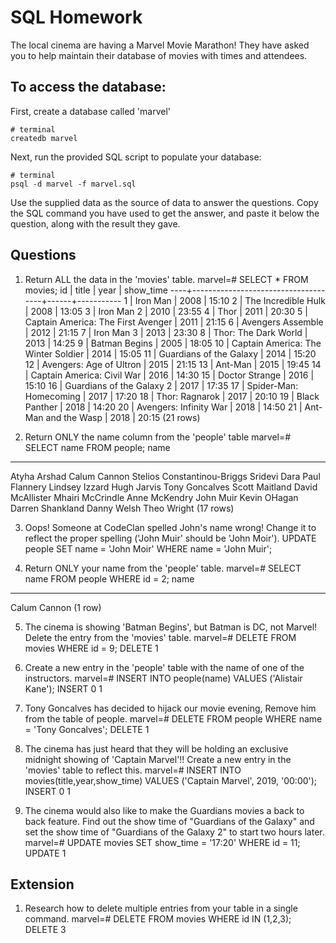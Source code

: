 # SQL Homework

The local cinema are having a Marvel Movie Marathon! They have asked you to help maintain their database of movies with times and attendees.

## To access the database:

First, create a database called 'marvel'

```
# terminal
createdb marvel
```

Next, run the provided SQL script to populate your database:

```
# terminal
psql -d marvel -f marvel.sql
```

Use the supplied data as the source of data to answer the questions. Copy the SQL command you have used to get the answer, and paste it below the question, along with the result they gave.

## Questions

1.  Return ALL the data in the 'movies' table.
marvel=# SELECT * FROM movies;
id |                title                | year | show_time
----+-------------------------------------+------+-----------
 1 | Iron Man                            | 2008 | 15:10
 2 | The Incredible Hulk                 | 2008 | 13:05
 3 | Iron Man 2                          | 2010 | 23:55
 4 | Thor                                | 2011 | 20:30
 5 | Captain America: The First Avenger  | 2011 | 21:15
 6 | Avengers Assemble                   | 2012 | 21:15
 7 | Iron Man 3                          | 2013 | 23:30
 8 | Thor: The Dark World                | 2013 | 14:25
 9 | Batman Begins                       | 2005 | 18:05
10 | Captain America: The Winter Soldier | 2014 | 15:05
11 | Guardians of the Galaxy             | 2014 | 15:20
12 | Avengers: Age of Ultron             | 2015 | 21:15
13 | Ant-Man                             | 2015 | 19:45
14 | Captain America: Civil War          | 2016 | 14:30
15 | Doctor Strange                      | 2016 | 15:10
16 | Guardians of the Galaxy 2           | 2017 | 17:35
17 | Spider-Man: Homecoming              | 2017 | 17:20
18 | Thor: Ragnarok                      | 2017 | 20:10
19 | Black Panther                       | 2018 | 14:20
20 | Avengers: Infinity War              | 2018 | 14:50
21 | Ant-Man and the Wasp                | 2018 | 20:15
(21 rows)

2.  Return ONLY the name column from the 'people' table
marvel=# SELECT name FROM people;
            name             
-----------------------------
 Atyha   Arshad
 Calum Cannon
 Stelios Constantinou-Briggs
 Sridevi Dara
 Paul Flannery
 Lindsey Izzard
 Hugh Jarvis
 Tony Goncalves
 Scott Maitland
 David McAllister
 Mhairi McCrindle
 Anne McKendry
 John Muir
 Kevin OHagan
 Darren Shankland
 Danny   Welsh
 Theo Wright
 (17 rows)

3.  Oops! Someone at CodeClan spelled John's name wrong! Change it to reflect the proper spelling ('John Muir' should be 'John Moir').
UPDATE people SET name = 'John Moir' WHERE name = 'John Muir';

4.  Return ONLY your name from the 'people' table.
marvel=# SELECT name FROM people WHERE id = 2;
     name     
--------------
 Calum Cannon
(1 row)

5.  The cinema is showing 'Batman Begins', but Batman is DC, not Marvel! Delete the entry from the 'movies' table.
marvel=# DELETE FROM movies WHERE id = 9;
DELETE 1

6.  Create a new entry in the 'people' table with the name of one of the instructors.
marvel=# INSERT INTO people(name) VALUES ('Alistair Kane');
INSERT 0 1

7.  Tony Goncalves has decided to hijack our movie evening, Remove him from the table of people.
marvel=# DELETE FROM people WHERE name = 'Tony Goncalves';
DELETE 1

8.  The cinema has just heard that they will be holding an exclusive midnight showing of 'Captain Marvel'!! Create a new entry in the 'movies' table to reflect this.
marvel=# INSERT INTO movies(title,year,show_time) VALUES ('Captain Marvel', 2019, '00:00');
INSERT 0 1

9.  The cinema would also like to make the Guardians movies a back to back feature. Find out the show time of "Guardians of the Galaxy" and set the show time of "Guardians of the Galaxy 2" to start two hours later.
marvel=# UPDATE movies SET show_time = '17:20' WHERE id = 11;
UPDATE 1

## Extension

1.  Research how to delete multiple entries from your table in a single command.
marvel=# DELETE FROM movies WHERE id IN (1,2,3);
DELETE 3
